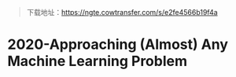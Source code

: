 > 下载地址：https://ngte.cowtransfer.com/s/e2fe4566b19f4a

# 2020-Approaching (Almost) Any Machine Learning Problem
